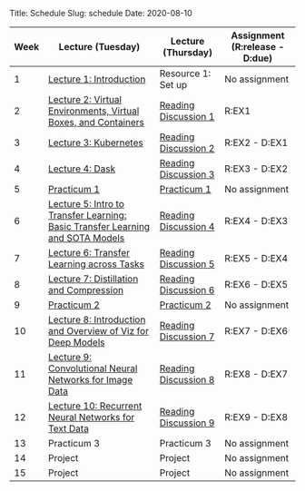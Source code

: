 Title: Schedule
Slug: schedule
Date: 2020-08-10


|Week|Lecture (Tuesday)|Lecture (Thursday)|Assignment (R:release - D:due)|
|-----|-----|-----|-----|
|1|[Lecture 1: Introduction]({filename}/lectures/lecture1/index.md)|Resource 1: Set up|No assignment|
|2|[Lecture 2: Virtual Environments, Virtual Boxes, and Containers]({filename}/lectures/lecture2/index.md)|[Reading Discussion 1]({filename}/readings/reading1/index.md)|R:EX1|
|3|[Lecture 3: Kubernetes]({filename}/lectures/lecture3/index.md)|[Reading Discussion 2]({filename}/readings/reading2/index.md)|R:EX2 - D:EX1|
|4|[Lecture 4: Dask]({filename}/lectures/lecture4/index.md)|[Reading Discussion 3]({filename}/readings/reading3/index.md)|R:EX3 - D:EX2|
|5|[Practicum 1]({filename}/practicums/practicum1/index.md)|[Practicum 1]({filename}/practicums/practicum1/index.md)|No assignment|
|6|[Lecture 5: Intro to Transfer Learning: Basic Transfer Learning and SOTA Models]({filename}/lectures/lecture5/index.md)|[Reading Discussion 4]({filename}/readings/reading4/index.md)|R:EX4 - D:EX3|
|7|[Lecture 6: Transfer Learning across Tasks]({filename}/lectures/lecture6/index.md)|[Reading Discussion 5]({filename}/readings/reading5/index.md)|R:EX5 - D:EX4|
|8|[Lecture 7: Distillation and Compression]({filename}/lectures/lecture7/index.md)|[Reading Discussion 6]({filename}/readings/reading6/index.md)|R:EX6 - D:EX5|
|9|[Practicum 2]({filename}/practicums/practicum2/index.md)|[Practicum 2]({filename}/practicums/practicum2/index.md)|No assignment|
|10|[Lecture 8: Introduction and Overview of Viz for Deep Models]({filename}/lectures/lecture8/index.md)|[Reading Discussion 7]({filename}/readings/reading7/index.md)|R:EX7 - D:EX6|
|11|[Lecture 9: Convolutional Neural Networks for Image Data]({filename}/lectures/lecture9/index.md)|[Reading Discussion 8]({filename}/readings/reading8/index.md)|R:EX8 - D:EX7|
|12|[Lecture 10: Recurrent Neural Networks for Text Data]({filename}/lectures/lecture10/index.md)|[Reading Discussion 9]({filename}/readings/reading9/index.md)|R:EX9 - D:EX8|
|13|Practicum 3|Practicum 3|No assignment|
|14|Project|Project|No assignment|
|15|Project|Project|No assignment|
